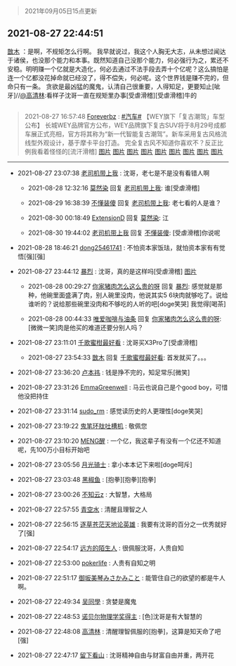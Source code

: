 > 2021年09月05日15点更新
<link rel="stylesheet" href="https://cdn.jsdelivr.net/gh/taotie6/sampleJSON@main/css/photo_show.css">


 ## 2021-08-27 22:44:51 

 [㪚木](https://www.coolapk.com/feed/29576884?shareKey=MDMyZTAwYmI1Mjg2NjEzMTc4MzM~) ：是啊，不规矩怎么行啊。
我早就说过，我这个人胸无大志，从未想过闻达于诸侯，也没那个能力和本事。既然知道自己没那个能力，何必强行为之，累还不安稳。明明赚一个亿就是大造化，何必去通过不法手段去弄十个亿呢？这么搞怕是连一个亿都没花掉命就已经没了，得不偿失，何必呢。这个世界钱是赚不完的<!--break-->，但命只有一条。
贪欲是最凶猛的魔鬼，认清自己很重要，人得知足，更要知止[呲牙]//<a class="feed-link-uname" href="/u/高清林">@高清林</a>:看样子沈哥一直在规矩里办事[受虐滑稽][受虐滑稽]牛的 

<div class="album">
<img class="img-item" src="" />
</div>

> 2021-08-27 16:57:48 
> [Foreverbz](https://www.coolapk.com/feed/29568129?shareKey=NTM5OTdhYzNiYjJlNjEzMTc4MzM~) : <a class="feed-link-tag" href="/t/汽车?type=0">#汽车#</a> 【WEY旗下「复古潮驾」车型公布】  长城WEY品牌官方公布，WEY品牌旗下复古SUV将于8月29号成都车展正式亮相，官方将其称为“新一代智能复古潮驾”。新车采用复古风格流线型外观设计，基于摩卡平台打造。  完全复古风不知道你喜欢不？反正比例我看着怪怪的[流汗滑稽] 
[图片](http://image.coolapk.com/feed/2021/0827/16/2703472_2fe8b52d_4665_1303@690x460.jpeg)
[图片](http://image.coolapk.com/feed/2021/0827/16/2703472_3d344290_4665_1305@690x460.jpeg)
[图片](http://image.coolapk.com/feed/2021/0827/16/2703472_f076a760_4665_1307@690x460.jpeg)
[图片](http://image.coolapk.com/feed/2021/0827/16/2703472_c70c83a4_4665_1309@690x460.jpeg)
[图片](http://image.coolapk.com/feed/2021/0827/16/2703472_178b4820_4665_1311@690x460.jpeg)
[图片](http://image.coolapk.com/feed/2021/0827/16/2703472_cbca5d15_4665_1313@690x460.jpeg)
[图片](http://image.coolapk.com/feed/2021/0827/16/2703472_baf4ffb6_4665_1314@690x460.jpeg)
[图片](http://image.coolapk.com/feed/2021/0827/16/2703472_9a9393d4_4665_1316@690x460.jpeg)
[图片](http://image.coolapk.com/feed/2021/0827/16/2703472_5702c5ec_4665_1318@690x460.jpeg)

 ------- 

- 2021-08-27 23:07:38 [老司机带上我](uid=1912353) : 沈哥，老七是不是没有看错人啊 

    - 2021-08-28 12:32:16 [莫然染](uid=704691) 回复 [老司机带上我](uid=1912353): 谁[受虐滑稽] 

    - 2021-08-29 16:38:39 [不懂装傻](uid=1675511) 回复 [老司机带上我](uid=1912353): 老七看的人是谁？ 

    - 2021-08-30 00:18:49 [ExtensionD](uid=1353715) 回复 [莫然染](uid=704691): 江 

    - 2021-08-30 19:44:02 [老司机带上我](uid=1912353) 回复 [不懂装傻](uid=1675511): [受虐滑稽]你说呢 

- 2021-08-28 18:46:21 [dong25461741](uid=1268657) : 不怕资本家饭珐，就怕资本家有有觉悟[强][强] 

- 2021-08-27 23:44:12 [暴烈](uid=3307053) : 沈哥，真的是这样吗[受虐滑稽] [图片](http://image.coolapk.com/feed/2021/0827/23/3307053_2db9706a_9051_8633@1440x2059.jpeg)

    - 2021-08-28 00:29:27 [你家猪肉怎么这么贵的呀](uid=2410488) 回复 [暴烈](uid=3307053): 感觉就是那种，他碗里面盛满了肉，别人碗里没肉，他说其实5 6块肉就够吃了。说给谁听的？说给那些碗里没肉和不够吃的人听的吧[doge笑哭] 我觉得[喝茶] 

    - 2021-08-28 00:44:33 [唯爱咖啡与油条](uid=2799079) 回复 [你家猪肉怎么这么贵的呀](uid=2410488): [微微一笑]肉是他买的难道还要分别人吗？ 

- 2021-08-27 23:11:01 [千歌蜜柑最好看](uid=1256624) : 沈哥买X3Pro了[受虐滑稽] 

    - 2021-08-27 23:54:33 [㪚木](uid=1081091) 回复 [千歌蜜柑最好看](uid=1256624): 首发就买了。。。 

- 2021-08-27 23:36:20 [卢本祎](uid=2851774) : 钱是挣不完的，知足常乐[微笑] 

- 2021-08-27 23:31:26 [EmmaGreenwell](uid=3907875) : 马云也说自己是个good boy，可惜他没把持住 

- 2021-08-27 23:31:14 [sudo_rm](uid=1783543) : 感觉读历史的人更理性[doge笑哭] 

- 2021-08-27 23:19:22 [鬼笔环肽吐槽机](uid=5538134) : 敬佩您 

- 2021-08-27 23:10:20 [MENG醒](uid=2280327) : 一个亿，我这辈子有没有一个亿还不知道呢，先100万小目标开始吧 

- 2021-08-27 23:05:56 [月光骑士](uid=2632367) : 拿小本本记下来啦[doge呵斥] 

- 2021-08-27 23:03:48 [黑椒鱼](uid=1624691) : [抱拳][抱拳][抱拳] 

- 2021-08-27 23:00:26 [不知云z](uid=5657858) : 大智慧，大格局 

- 2021-08-27 22:57:55 [青空水](uid=2178733) : 清醒且理智之人 

- 2021-08-27 22:56:15 [逐草苍茫天地论英雄](uid=1268689) : 我要有沈哥的百分之一优秀就好了[强] 

- 2021-08-27 22:54:17 [远方的陌生人](uid=1887972) : 很佩服沈哥，人贵自知 

- 2021-08-27 22:53:00 [pokerlife](uid=575409) : 人贵有自知之明 

- 2021-08-27 22:51:17 [御坂美琴みさかみこと](uid=2289651) : 能管住自己的欲望的都是牛人啊。 

- 2021-08-27 22:49:34 [吴同學](uid=1320218) : 贪婪是魔鬼 

- 2021-08-27 22:48:53 [诺贝尔物理学奖得主](uid=2909633) : [色]沈哥是有大智慧的 

- 2021-08-27 22:48:08 [高清林](uid=8114305) : 清醒理智佩服的[抱拳]，这算是知天命了吧[强] 

- 2021-08-27 22:47:17 [留下看山](uid=1654131) : 沈哥精神自由与财富自由并重，两开花 

